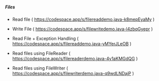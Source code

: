 ##### Files


* Read file ( https://codespace.app/s/filereaddemo.java-k8mepEyaMy )
* Write File ( https://codespace.app/s/filewritedemo.java-l4zbqGyepr )
* Read File + Exception Handling ( https://codespace.app/s/filereaddemo.java-yMYerJLeOB )

* Read files using FileReader ( https://codespace.app/s/filereaderdemo.java-4y1aKMGdQG )
* Read files using FileWriter ( https://codespace.app/s/filewriterdemo.java-q9wdLNDajP )

